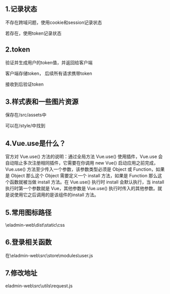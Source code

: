 ## 1.记录状态

不存在跨域问题，使用cookie和session记录状态

若存在，使用token记录状态



## 2.token

验证并生成用户的token值，并返回给客户端

客户端存储token， 后续所有请求携带token

接收到后验证token



## 3.样式表和一些图片资源

保存在/src/assets中

可以在/style/中找到



## 4.Vue.use是什么？

官方对 Vue.use() 方法的说明：通过全局方法 Vue.use() 使用插件，Vue.use 会自动阻止多次注册相同插件，它需要在你调用 new Vue() 启动应用之前完成，Vue.use() 方法至少传入一个参数，该参数类型必须是 Object 或 Function，如果是 Object 那么这个 Object 需要定义一个 install 方法，如果是 Function 那么这个函数就被当做 install 方法。在 Vue.use() 执行时 install 会默认执行，当 install 执行时第一个参数就是 Vue，其他参数是 Vue.use() 执行时传入的其他参数。就是说使用它之后调用的是该组件的install 方法。



## 5.常用图标路径

\eladmin-web\dist\static\css



## 6.登录相关函数

在\eladmin-web\src\store\modules\user.js



## 7.修改地址

eladmin-web\src\utils\request.js
